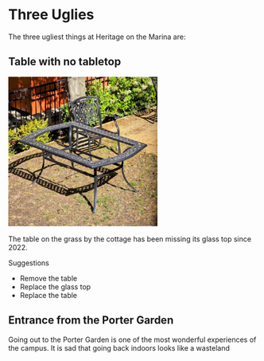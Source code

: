# Three Uglies

The three ugliest things at Heritage on the Marina are:

## Table with no tabletop

<img src="images/table-by-cottage.jpg" width=300px>

The table on the grass by the cottage has been missing its glass top since 2022.

Suggestions

* Remove the table
* Replace the glass top
* Replace the table


## Entrance from the Porter Garden

Going out to the Porter Garden is one of the most wonderful experiences of the campus. It is sad that going back indoors looks like a wasteland

## 